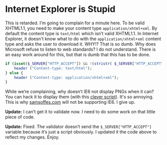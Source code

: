 # Internet Explorer is Stupid

This is retarded. I’m going to complain for a minute here. To be valid XHTML1.1, you need to make your content type `application/xhtml+xml`. By default the content type is `text/html` which isn’t valid XHTML1.1. In Internet Explorer, it doesn't know what to do with the `application/xhtml+xml` content type and asks the user to download it. WHY!? That is so dumb. Why does Microsoft refuse to listen to web standards? I do not understand. There is an easy work around for this, but that is dumb that this has to be done.

``` php
if (isset($_SERVER["HTTP_ACCEPT"]) && !(stristr( $_SERVER["HTTP_ACCEPT"], "application/xhtml+xml"))) {
    header ("Content-type: text/html");
} else {
    header ("Content-type: application/xhtml+xml");
}
```

While we’re complaining, why doesn’t IE6 not display PNGs when it can? You can hack it to display them (with this [clever script](http://www.twinhelix.com/css/iepngfix/)). It's so annoying. This is why [samsoffes.com](http://samsoffes.com) will not be supporting IE6. I give up.

**Update:** I can’t get it to validate now. I need to do some work on that little piece of code.

**Update:** Fixed. The validator doesn’t send the `$_SERVER["HTTP_ACCEPT"]` variable because it‘s just a script obviously. I updated it the code above to reflect my changes. Enjoy.
